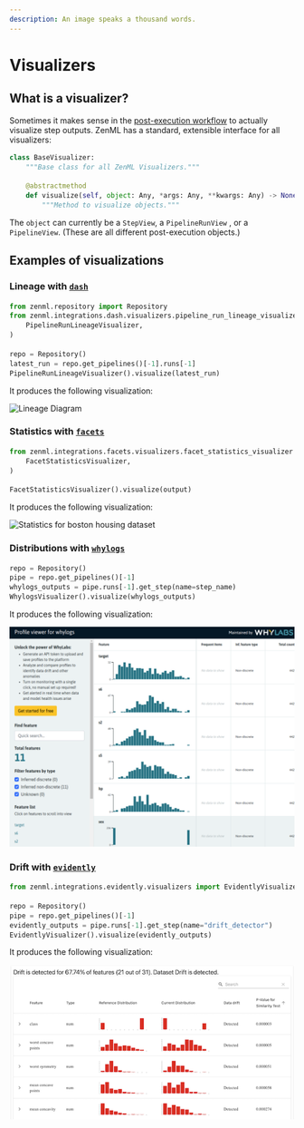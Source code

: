 ```yaml
---
description: An image speaks a thousand words.
---
```


# Visualizers

## What is a visualizer?

Sometimes it makes sense in the [post-execution workflow](post-execution-workflow.md) to actually visualize step outputs. 
ZenML has a standard, extensible interface for all visualizers:

```python
class BaseVisualizer:
    """Base class for all ZenML Visualizers."""

    @abstractmethod
    def visualize(self, object: Any, *args: Any, **kwargs: Any) -> None:
        """Method to visualize objects."""
```

The `object` can currently be a `StepView`, a `PipelineRunView` , or a `PipelineView`. (These are all different 
post-execution objects.)

## Examples of visualizations

### Lineage with [`dash`](https://plotly.com/dash/)

```python
from zenml.repository import Repository
from zenml.integrations.dash.visualizers.pipeline_run_lineage_visualizer import (
    PipelineRunLineageVisualizer,
)

repo = Repository()
latest_run = repo.get_pipelines()[-1].runs[-1]
PipelineRunLineageVisualizer().visualize(latest_run)
```

It produces the following visualization:

![Lineage Diagram](../../assets/zenml-pipeline-run-lineage-dash.png)

### Statistics with [`facets`](https://github.com/PAIR-code/facets)

```python
from zenml.integrations.facets.visualizers.facet_statistics_visualizer import (
    FacetStatisticsVisualizer,
)

FacetStatisticsVisualizer().visualize(output)
```

It produces the following visualization:

![Statistics for boston housing dataset](../../assets/statistics-boston-housing.png)

### Distributions with [`whylogs`](https://github.com/whylabs/whylogs)

```python
repo = Repository()
pipe = repo.get_pipelines()[-1]
whylogs_outputs = pipe.runs[-1].get_step(name=step_name)
WhylogsVisualizer().visualize(whylogs_outputs)
```

It produces the following visualization:

![WhyLogs visualization](../../assets/whylogs/whylogs-visualizer.png)

### Drift with [`evidently`](https://github.com/evidentlyai/evidently)

```python
from zenml.integrations.evidently.visualizers import EvidentlyVisualizer

repo = Repository()
pipe = repo.get_pipelines()[-1]
evidently_outputs = pipe.runs[-1].get_step(name="drift_detector")
EvidentlyVisualizer().visualize(evidently_outputs)
```

It produces the following visualization:

![Evidently Drift Detection](../../assets/evidently/drift_visualization.png)